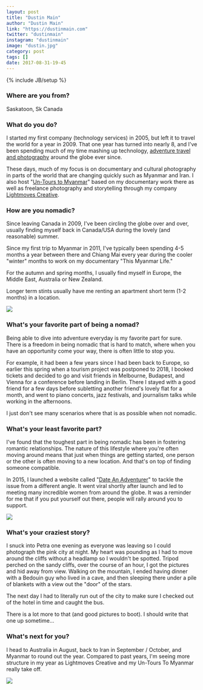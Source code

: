 ```yaml
---
layout: post
title: "Dustin Main"
author: "Dustin Main"
link: "https://dustinmain.com"
twitter: "dustinmain"
instagram: "dustinmain"
image: "dustin.jpg"
category: post
tags: []
date: 2017-08-31-19-45
---
```

{% include JB/setup %}

### Where are you from?
Saskatoon, Sk Canada

### What do you do?

I started my first company (technology services) in 2005, but left it to travel the world for a year in 2009.  That one year has turned into nearly 8, and I've been spending much of my time mashing up technology, [adventure travel and photography](http://dustinmain.com/) around the globe ever since.

These days, much of my focus is on documentary and cultural photography in parts of the world that are changing quickly such as Myanmar and Iran.  I also host "[Un-Tours to Myanmar](https://dustinmain.com/tour-to-myanmar)" based on my documentary work there as well as freelance photography and storytelling through my company [Lightmoves Creative](http://lightmovescreative.org/).


### How are you nomadic?

Since leaving Canada in 2009, I've been circling the globe over and over, usually finding myself back in Canada/USA during the lovely (and reasonable) summer.  

Since my first trip to Myanmar in 2011, I've typically been spending 4-5 months a year between there and Chiang Mai every year during the cooler "winter" months to work on my documentary "This Myanmar Life."

For the autumn and spring months, I usually find myself in Europe, the Middle East, Australia or New Zealand.

Longer term stints usually have me renting an apartment short term (1-2 months) in a location.

<img src="{{ BASE_PATH }}/assets/img/posts/dustin-alt.jpg" class="inner-post-image" />

### What's your favorite part of being a nomad?

Being able to dive into adventure everyday is my favorite part for sure.  There is a freedom in being nomadic that is hard to match, where when you have an opportunity come your way, there is often little to stop you.

For example, it had been a few years since I had been back to Europe, so earlier this spring when a tourism project was postponed to 2018, I booked tickets and decided to go and visit friends in Melbourne, Budapest, and Vienna for a conference before landing in Berlin.  There I stayed with a good friend for a few days before subletting another friend's lovely flat for a month, and went to piano concerts, jazz festivals, and journalism talks while working in the afternoons.  

I just don't see many scenarios where that is as possible when not nomadic.


### What's your least favorite part?

I've found that the toughest part in being nomadic has been in fostering romantic relationships.  The nature of this lifestyle where you're often moving around means that just when things are getting started, one person or the other is often moving to a new location.  And that's on top of finding someone compatible.

In 2015, I launched a website called "[Date An Adventurer](http://www.dateanadventurer.com/)" to tackle the issue from a different angle.  It went viral shortly after launch and led to meeting many incredible women from around the globe.  It was a reminder for me that if you put yourself out there, people will rally around you to support.

<img src="{{ BASE_PATH }}/assets/img/posts/dustin-alt3.jpg" class="inner-post-image" />


### What's your craziest story?

I snuck into Petra one evening as everyone was leaving so I could photograph the pink city at night.  My heart was pounding as I had to move around the cliffs without a headlamp so I wouldn't be spotted.  Tripod perched on the sandy cliffs, over the course of an hour, I got the pictures and hid away from view.  Walking on the mountain, I ended having dinner with a Bedouin guy who lived in a cave, and then sleeping there under a pile of blankets with a view out the "door" of the stars.  

The next day I had to literally run out of the city to make sure I checked out of the hotel in time and caught the bus.

There is a lot more to that (and good pictures to boot).  I should write that one up sometime...



### What's next for you?

I head to Australia in August, back to Iran in September / October, and Myanmar to round out the year.  Compared to past years, I'm seeing more structure in my year as Lightmoves Creative and my Un-Tours To Myanmar really take off.

<img src="{{ BASE_PATH }}/assets/img/posts/dustin-alt2.jpg" class="inner-post-image" />
